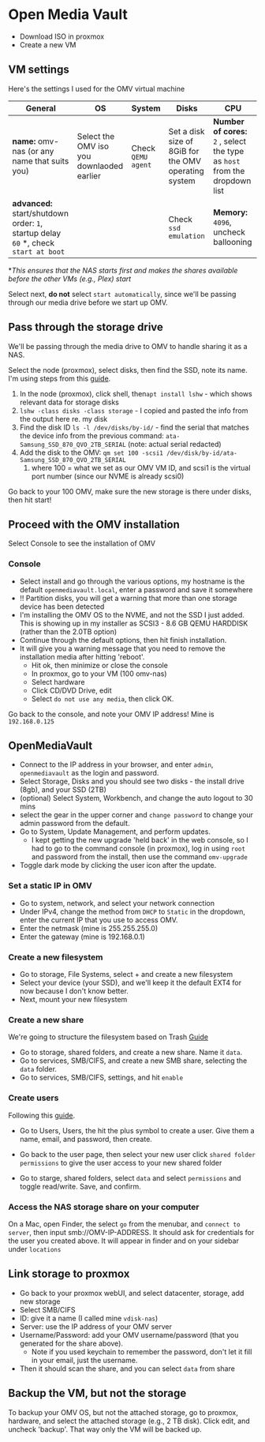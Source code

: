 # Open Media Vault

- Download ISO in proxmox
- Create a new VM

## VM settings

Here's the settings I used for the OMV virtual machine

| General                                                      | OS                                        | System             | Disks                                                | CPU                                                          |
| ------------------------------------------------------------ | ----------------------------------------- | ------------------ | ---------------------------------------------------- | ------------------------------------------------------------ |
| **name:** omv-nas (or any name that suits you)               | Select the OMV iso you downlaoded earlier | Check `QEMU agent` | Set a disk size of 8GiB for the OMV operating system | **Number of cores:** `2` , select the type as `host` from the dropdown list |
| **advanced:** start/shutdown order: `1`, startup delay `60` *, check `start at boot` |                                           |                    | Check `ssd emulation`                                | **Memory:** `4096`, uncheck ballooning                       |

**This ensures that the NAS starts first and makes the shares available before the other VMs (e.g., Plex) start*

Select next, **do not** select `start automatically`, since we'll be passing through our media drive before we start up OMV.

## Pass through the storage drive

We'll be passing through the media drive to OMV to handle sharing it as a NAS.

Select the node (proxmox), select disks, then find the SSD, note its name. I'm using steps from this [guide](https://dannyda.com/2020/08/26/how-to-passthrough-hdd-ssd-physical-disks-to-vm-on-proxmox-vepve/).

1. In the node (proxmox), click shell, then`apt install lshw` - which shows relevant data for storage disks
2. `lshw -class disks -class storage` - I copied and pasted the info from the output here re. my disk
3. Find the disk ID `ls -l /dev/disks/by-id/` - find the serial that matches the device info from the previous command: `ata-Samsung_SSD_870_QVO_2TB_SERIAL` (note: actual serial redacted)
4. Add the disk to the OMV: `qm set 100 -scsi1 /dev/disk/by-id/ata-Samsung_SSD_870_QVO_2TB_SERIAL` 
   1. where 100 = what we set as our OMV VM ID, and scsi1 is the virtual port number (since our NVME is already scsi0)

Go back to your 100 OMV, make sure the new storage is there under disks, then hit start!

## Proceed with the OMV installation

Select Console to see the installation of OMV

### Console

- Select install and go through the various options, my hostname is the default `openmediavault.local`, enter a password and save it somewhere
- !!  Partition disks, you will get a warning that more than one storage device has been detected
- I'm installing the OMV OS to the NVME, and not the SSD I just added. This is showing up in my installer as SCSI3 - 8.6 GB QEMU HARDDISK (rather than the 2.0TB option)
- Continue through the default options, then hit finish installation. 
- It will give you a warning message that you need to remove the installation media after hitting 'reboot'. 
  - Hit ok, then minimize or close the console
  - In proxmox, go to your VM (100 omv-nas)
  - Select hardware
  - Click CD/DVD Drive, edit 
  - Select `do not use any media`, then click OK.

Go back to the console, and note your OMV IP address! Mine is `192.168.0.125`

## OpenMediaVault

- Connect to the IP address in your browser, and enter `admin`, `openmediavault` as the login and password.
- Select Storage, Disks and you should see two disks - the install drive (8gb), and your SSD (2TB)
- (optional) Select System, Workbench, and change the auto logout to 30 mins
- select the gear in the upper corner and `change password` to change your admin password from the default.
- Go to System, Update Management, and perform updates.
  - I kept getting the new upgrade 'held back' in the web console, so I had to go to the command console (in proxmox), log in using `root` and password from the install, then use the command `omv-upgrade` 
- Toggle dark mode by clicking the user icon after the update.

### Set a static IP in OMV

- Go to system, network, and select your network connection
- Under IPv4, change the method from `DHCP` to `Static` in the dropdown, enter the current IP that you use to access OMV.
- Enter the netmask (mine is 255.255.255.0)
- Enter the gateway (mine is 192.168.0.1)

### Create a new filesystem

- Go to storage, File Systems, select + and create a new filesystem
- Select your device (your SSD), and we'll keep it the default EXT4 for now because I don't know better.
- Next, mount your new filesystem

### Create a new share 

We're going to structure the filesystem based on Trash [Guide](https://trash-guides.info/Hardlinks/How-to-setup-for/Native/)

- Go to storage, shared folders, and create a new share. Name it `data`.
- Go to services, SMB/CIFS, and create a new SMB share, selecting the `data` folder. 
- Go to services, SMB/CIFS, settings, and hit `enable`

### Create users

Following this [guide](https://www.techrepublic.com/article/add-users-groups-openmediavault/). 

- Go to Users, Users, the hit the plus symbol to create a user. Give them a name, email, and password, then create.

- Go back to the user page, then select your new user click `shared folder permissions` to give the user access to your new shared folder
- Go to starge, shared folders, select `data` and select `permissions` and toggle read/write. Save, and confirm.

### Access the NAS storage share on your computer

On a Mac, open Finder, the select `go` from the menubar, and `connect to server`, then input smb://OMV-IP-ADDRESS. It should ask for credentials for the user you created above. It will appear in finder and on your sidebar under `locations`

## Link storage to proxmox

- Go back to your proxmox webUI, and select datacenter, storage, add new storage
- Select SMB/CIFS
- ID: give it a name (I called mine `vdisk-nas`)
- Server: use the IP address of your OMV server
- Username/Password: add your OMV username/password (that you generated for the share above). 
  - Note if you used keychain to remember the password, don't let it fill in your email, just the username.
- Then it should scan the share, and you can select `data` from share

## Backup the VM, but not the storage

To backup your OMV OS, but not the attached storage, go to proxmox, hardware, and select the attached storage (e.g., 2 TB disk). Click edit, and uncheck 'backup'. That way only the VM will be backed up.